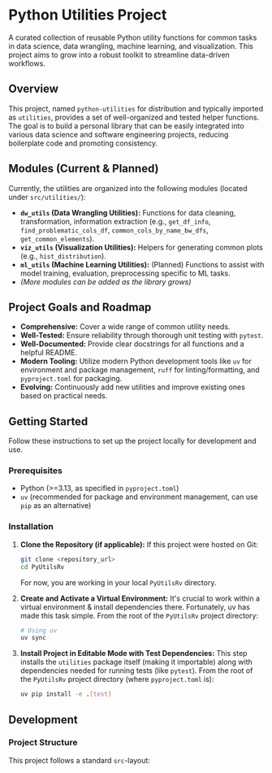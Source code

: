 # Python Utilities Project

A curated collection of reusable Python utility functions for common tasks in data science, data wrangling, machine learning, and visualization. This project aims to grow into a robust toolkit to streamline data-driven workflows.

## Overview

This project, named `python-utilities` for distribution and typically imported as `utilities`, provides a set of well-organized and tested helper functions. The goal is to build a personal library that can be easily integrated into various data science and software engineering projects, reducing boilerplate code and promoting consistency.

## Modules (Current & Planned)

Currently, the utilities are organized into the following modules (located under `src/utilities/`):

* **`dw_utils` (Data Wrangling Utilities):** Functions for data cleaning, transformation, information extraction (e.g., `get_df_info`, `find_problematic_cols_df`, `common_cols_by_name_bw_dfs`, `get_common_elements`).
* **`viz_utils` (Visualization Utilities):** Helpers for generating common plots (e.g., `hist_distribution`).
* **`ml_utils` (Machine Learning Utilities):** (Planned) Functions to assist with model training, evaluation, preprocessing specific to ML tasks.
* *(More modules can be added as the library grows)*

## Project Goals and Roadmap

* **Comprehensive:** Cover a wide range of common utility needs.
* **Well-Tested:** Ensure reliability through thorough unit testing with `pytest`.
* **Well-Documented:** Provide clear docstrings for all functions and a helpful README.
* **Modern Tooling:** Utilize modern Python development tools like `uv` for environment and package management, `ruff` for linting/formatting, and `pyproject.toml` for packaging.
* **Evolving:** Continuously add new utilities and improve existing ones based on practical needs.

## Getting Started

Follow these instructions to set up the project locally for development and use.

### Prerequisites

* Python (>=3.13, as specified in `pyproject.toml`)
* `uv` (recommended for package and environment management, can use `pip` as an alternative)

### Installation

1.  **Clone the Repository (if applicable):**
    If this project were hosted on Git:
    ```bash
    git clone <repository_url>
    cd PyUtilsRv
    ```
    For now, you are working in your local `PyUtilsRv` directory.

2.  **Create and Activate a Virtual Environment:**
    It's crucial to work within a virtual environment & install dependencies there. Fortunately, uv has made this task simple. From the root of the `PyUtilsRv` project directory:
    ```bash
    # Using uv
    uv sync
    ```

3.  **Install Project in Editable Mode with Test Dependencies:**
    This step installs the `utilities` package itself (making it importable) along with dependencies needed for running tests (like `pytest`).
    From the root of the `PyUtilsRv` project directory (where `pyproject.toml` is):
    ```bash
    uv pip install -e .[test]
    ```

## Development

### Project Structure

This project follows a standard `src`-layout:
